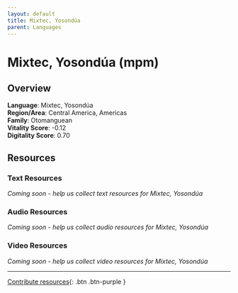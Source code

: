 ```yaml
---
layout: default
title: Mixtec, Yosondúa
parent: Languages
---
```


# Mixtec, Yosondúa (mpm)

## Overview

**Language**: Mixtec, Yosondúa  
**Region/Area**: Central America, Americas  
**Family**: Otomanguean  
**Vitality Score**: -0.12  
**Digitality Score**: 0.70  

## Resources

### Text Resources
*Coming soon - help us collect text resources for Mixtec, Yosondúa*

### Audio Resources
*Coming soon - help us collect audio resources for Mixtec, Yosondúa*

### Video Resources
*Coming soon - help us collect video resources for Mixtec, Yosondúa*

---

[Contribute resources](https://fairtrain.github.io/){: .btn .btn-purple }
